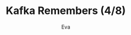 ---
media: "images/rounds/round_3/kafka_remembers_4.png"
media_type: image
title: Kafka Remembers (4/8)
author: [Eva]
desc: Kafka Hynes recognises Fiore Silvestri from the previous shift, remembering her actions.
---